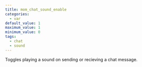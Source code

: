 ```yaml
---
title: mom_chat_sound_enable
categories:
  - var
default_value: 1
maximum_value: 1
minimum_value: 0
tags:
  - chat
  - sound
---
```


Toggles playing a sound on sending or recieving a chat message.
